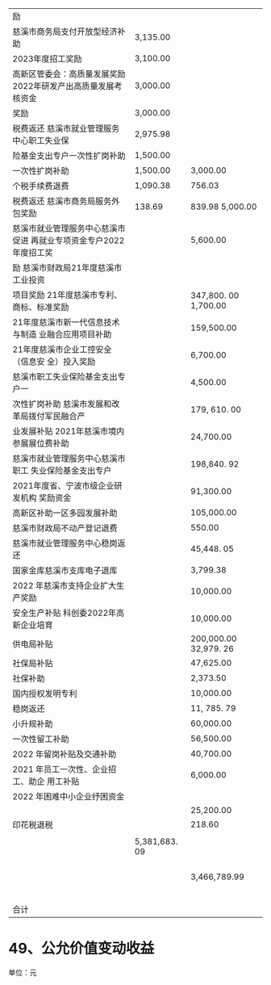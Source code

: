 <html><body><table><tr><td>励</td><td></td><td></td></tr><tr><td>慈溪市商务局支付开放型经济补助</td><td>3,135.00</td><td></td></tr><tr><td>2023年度招工奖励</td><td>3,100.00</td><td></td></tr><tr><td>高新区管委会：高质量发展奖励 2022年研发产出高质量发展考核资金</td><td>3,000.00</td><td></td></tr><tr><td>奖励</td><td>3,000.00</td><td></td></tr><tr><td>税费返还 慈溪市就业管理服务中心职工失业保</td><td>2,975.98</td><td></td></tr><tr><td>险基金支出专户一次性扩岗补助</td><td>1,500.00</td><td></td></tr><tr><td>一次性扩岗补助</td><td>1,500.00</td><td>3,000.00</td></tr><tr><td>个税手续费退费</td><td>1,090.38</td><td>756.03</td></tr><tr><td>税费返还 慈溪市商务局服务外包奖励</td><td>138.69</td><td>839.98 5,000.00</td></tr><tr><td>慈溪市就业管理服务中心慈溪市促进 再就业专项资金专户2022 年度招工奖</td><td></td><td>5,600.00</td></tr><tr><td>励 慈溪市财政局21年度慈溪市工业投资</td><td></td><td></td></tr><tr><td>项目奖励 21年度慈溪市专利、商标、标准奖励</td><td></td><td>347,800. 00 1,700.00</td></tr><tr><td>21年度慈溪市新一代信息技术与制造 业融合应用项目补助</td><td></td><td>159,500.00</td></tr><tr><td>21年度慈溪市企业工控安全（信息安 全）投入奖励</td><td></td><td>6,700.00</td></tr><tr><td>慈溪市职工失业保险基金支出专户一</td><td></td><td>4,500.00</td></tr><tr><td>次性扩岗补助 慈溪市发展和改革局拨付军民融合产</td><td></td><td>179, 610. 00</td></tr><tr><td>业发展补贴 2021年慈溪市境内参展展位费补助</td><td></td><td>24,700.00</td></tr><tr><td>慈溪市就业管理服务中心慈溪市职工 失业保险基金支出专户</td><td></td><td>198,840. 92</td></tr><tr><td>2021年度省、宁波市级企业研发机构 奖励资金</td><td></td><td>91,300.00</td></tr><tr><td>高新区补助一区多园发展补助</td><td></td><td>105,000.00</td></tr><tr><td>慈溪市财政局不动产登记退费</td><td></td><td>550.00</td></tr><tr><td>慈溪市就业管理服务中心稳岗返还</td><td></td><td>45,448. 05</td></tr><tr><td>国家金库慈溪市支库电子退库</td><td></td><td>3,799.38</td></tr><tr><td>2022 年慈溪市支持企业扩大生产奖励</td><td></td><td>10,000.00</td></tr><tr><td>安全生产补贴 科创委2022年高新企业培育</td><td></td><td>10,000.00</td></tr><tr><td>供电局补贴</td><td></td><td>200,000.00 32,979. 26</td></tr><tr><td>社保局补贴</td><td></td><td>47,625.00</td></tr><tr><td>社保补助</td><td></td><td>2,373.50</td></tr><tr><td>国内授权发明专利</td><td></td><td>10,000.00</td></tr><tr><td>稳岗返还</td><td></td><td>11, 785. 79</td></tr><tr><td>小升规补助</td><td></td><td>60,000.00</td></tr><tr><td>一次性留工补助</td><td></td><td>56,500.00</td></tr><tr><td>2022 年留岗补贴及交通补助</td><td></td><td>40,700.00</td></tr><tr><td>2021 年员工一次性、企业招工、助企 用工补贴</td><td></td><td>6,000.00</td></tr><tr><td>2022 年困难中小企业纾困资金</td><td></td><td></td></tr><tr><td></td><td></td><td>25,200.00</td></tr><tr><td>印花税退税</td><td></td><td>218.60</td></tr><tr><td></td><td></td><td></td></tr><tr><td></td><td>5,381,683. 09</td><td></td></tr><tr><td></td><td></td><td></td></tr><tr><td></td><td></td><td></td></tr><tr><td></td><td></td><td></td></tr><tr><td></td><td></td><td></td></tr><tr><td></td><td></td><td>3,466,789.99</td></tr><tr><td></td><td></td><td></td></tr><tr><td></td><td></td><td></td></tr><tr><td></td><td></td><td></td></tr><tr><td></td><td></td><td></td></tr><tr><td></td><td></td><td></td></tr><tr><td></td><td></td><td></td></tr><tr><td>合计</td><td></td><td></td></tr></table></body></html>  

# 49、公允价值变动收益  

单位：元  